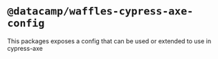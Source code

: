 # `@datacamp/waffles-cypress-axe-config`

This packages exposes a config that can be used or extended to use in cypress-axe
